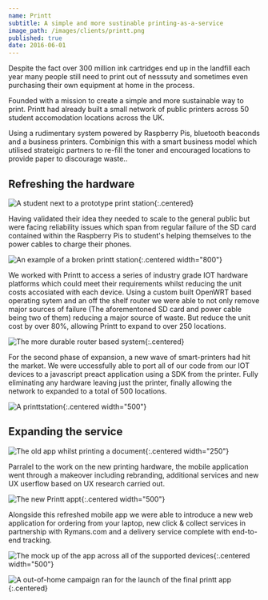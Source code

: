 ```yaml
---
name: Printt
subtitle: A simple and more sustinable printing-as-a-service
image_path: /images/clients/printt.png
published: true
date: 2016-06-01
---
```


Despite the fact over 300 million ink cartridges end up in the landfill each year many people still
need to print out of nesssuty and sometimes even purchasing their own equipment at home in the process.

Founded with a mission to create a simple and more sustainable way to print. Printt had already built a small 
network of public printers across 50 student accomodation locations across the UK. 

Using a rudimentary system
powered by Raspberry Pis, bluetooth beaconds and a business printers. Combinign this with  a smart business model 
which utilised strateigic partners to re-fill the toner and encouraged locations to provide paper to discourage
waste..

## Refreshing the hardware

![A student next to a prototype print station](/images/printt/1.jpeg){:.centered}

Having validated their idea they needed to scale to the general public but were facing reliability issues which
span from regular failure of the SD card contained within the Raspberry Pis to student's helping themselves to the
power cables to charge their phones.

![An example of a broken printt station](/images/printt/2.jpg){:.centered width="800"}

We worked with Printt to access a series of industry grade IOT hardware platforms which could meet their
requirements whilst reducing the unit costs accosiated with each device. Using a custom built OpenWRT based
operating sytem and an off the shelf router we were able to not only remove major sources of failure (The
aforementoned SD card and power cable being two of them) reducing a major source of waste. But reduce the unit cost by over 80%, allowing Printt to expand to over 250 locations.

![The more durable router based system](/images/printt/3.jpg){:.centered}

For the second phase of expansion, a new wave of smart-printers had hit the market. We were uccessfully able to
port all of our code from our IOT devices to a javascript preact application using a SDK from the printer. Fully
eliminating any hardware leaving just the printer, finally allowing the network to expanded to a total of 500 
locations.

![A printtstation](/images/printt/4.jpeg){:.centered width="500"}

## Expanding the service

![The old app whilst printing a document](/images/printt/5.jpg){:.centered width="250"}

Parralel to the work on the new printing hardware, the mobile application went through a makeover including
rebranding, additional services and new UX userflow based on UX research carried out. 


![The new Printt appt](/images/printt/6.png){:.centered width="500"}

Alongside this refreshed mobile app we were able to introduce a new web application for ordering from your laptop, new click & collect services
in partnership with Rymans.com and a delivery service complete with end-to-end tracking.

![The mock up of the app across all of the supported devices](/images/printt/7.jpg){:.centered width="500"}

![A out-of-home campaign ran for the launch of the final printt app](/images/printt/8.jpg){:.centered}